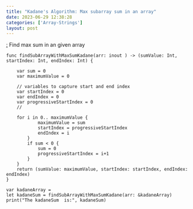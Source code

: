 ```yaml
---
title: "Kadane's Algorithm: Max subarray sum in an array"
date: 2023-06-29 12:38:28
categories: ['Array-Strings']
layout: post
---
```


<!-- wp:paragraph -->
<a href="https://leetcode.com/problems/maximum-subarray/" target="_blank" rel="noopener" title="">:</a> Find max sum in an given array 


<!-- /wp:paragraph -->

<!-- wp:code -->
<pre class="wp-block-code"><code lang="swift" class="language-swift">func findSubArrayWithMaxSumKadane(arr: inout ) -> (sumValue: Int, startIndex: Int, endIndex: Int) {
 
    var sum = 0
    var maximumValue = 0
    
    // variables to capture start and end index
    var startIndex = 0
    var endIndex = 0
    var progressiveStartIndex = 0
    //
    
    for i in 0..<arr.count {
        sum += arr
        if sum > maximumValue {
            maximumValue = sum
            startIndex = progressiveStartIndex
            endIndex = i
        }
        if sum < 0 {
            sum = 0
            progressiveStartIndex = i+1
        }
    }
    return (sumValue: maximumValue, startIndex: startIndex, endIndex: endIndex)
}

var kadaneArray = 
let kadaneSum = findSubArrayWithMaxSumKadane(arr: &kadaneArray)
print("The kadaneSum  is:", kadaneSum)</code></pre>
<!-- /wp:code -->